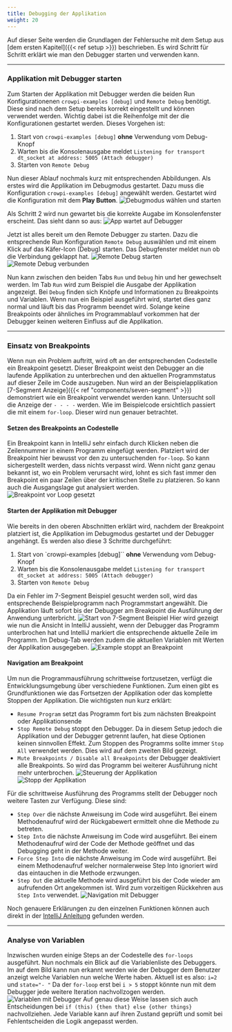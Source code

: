 ```yaml
---
title: Debugging der Applikation
weight: 20
---
```


Auf dieser Seite werden die Grundlagen der Fehlersuche mit dem Setup aus [dem ersten Kapitel]({{< ref setup >}}) beschrieben. Es wird
Schritt für Schritt erklärt wie man den Debugger starten und verwenden kann.

---

### Applikation mit Debugger starten

Zum Starten der Applikation mit Debugger werden die beiden Run Konfigurationenen `crowpi-examples [debug]` und `Remote Debug` benötigt.
Diese sind nach dem Setup bereits korrekt eingestellt und können verwendet werden. Wichtig dabei ist die Reihenfolge mit der die
Konfigurationen gestartet werden. Dieses Vorgehen ist:

1. Start von `crowpi-examples [debug]` **ohne** Verwendung vom Debug-Knopf
2. Warten bis die Konsolenausgabe meldet `Listening for transport dt_socket at address: 5005 (Attach debugger)`
3. Starten von `Remote Debug`

Nun dieser Ablauf nochmals kurz mit entsprechenden Abbildungen. Als erstes wird die Applikation im Debugmodus gestartet. Dazu muss die
Konfiguration `crowpi-examples [debug]` angewählt werden. Gestartet wird die Konfiguration mit dem **Play Button**.
![Debugmodus wählen und starten](/fhnw-crowpi/images/basics/intellij-select-and-start-debug.JPG)

Als Schritt 2 wird nun gewartet bis die korrekte Augabe im Konsolenfenster erscheint. Das sieht dann so aus:
![App wartet auf Debugger](/fhnw-crowpi/images/basics/intellij-waiting-for-debugger.JPG?height=500px)

Jetzt ist alles bereit um den Remote Debugger zu starten. Dazu die entsprechende Run Konfiguration `Remote Debug` auswählen und mit einem
Klick auf das Käfer-Icon (Debug) starten. Das Debugfenster meldet nun ob die Verbindung geklappt hat.
![Remote Debug starten](/fhnw-crowpi/images/basics/intellij-start-remote-debug.JPG)
![Remote Debug verbunden](/fhnw-crowpi/images/basics/intellij-debug-connected.JPG)

Nun kann zwischen den beiden Tabs `Run` und `Debug` hin und her gewechselt werden. Im Tab `Run` wird zum Beispiel die Ausgabe der
Applikation angezeigt. Bei `Debug` finden sich Knöpfe und Informationen zu Breakpoints und Variablen. Wenn nun ein Beispiel ausgeführt wird,
startet dies ganz normal und läuft bis das Programm beendet wird. Solange keine Breakpoints oder ähnliches im Programmablauf vorkommen hat
der Debugger keinen weiteren Einfluss auf die Applikation.

---

### Einsatz von Breakpoints

Wenn nun ein Problem auftritt, wird oft an der entsprechenden Codestelle ein Breakpoint gesetzt. Dieser Breakpoint weist den Debugger an die
laufende Applikation zu unterbrechen und den aktuellen Programmstatus auf dieser Zeile im Code auszugeben. Nun wird an der
Beispielapplikation [7-Segment Anzeige]({{< ref "components/seven-segment"  >}}) demonstriert wie ein Breakpoint verwendet werden kann.
Untersucht soll die Anzeige der `- - - -` werden. Wie im Beispielcode ersichtlich passiert die mit einem `for-loop`. Dieser wird nun genauer
betrachtet.

#### Setzen des Breakpoints an Codestelle

Ein Breakpoint kann in IntelliJ sehr einfach durch Klicken neben die Zeilennummer in einem Programm eingefügt werden. Platziert wird der
Breakpoint hier bewusst vor den zu untersuchenden `for-loop`. So kann sichergestellt werden, dass nichts verpasst wird. Wenn nicht ganz
genau bekannt ist, wo ein Problem verursacht wird, lohnt es sich fast immer den Breakpoint ein paar Zeilen über der kritischen Stelle zu
platzieren. So kann auch die Ausgangslage gut analysiert werden.
![Breakpoint vor Loop gesetzt](/fhnw-crowpi/images/basics/intellij-setbreakpoint-before-loop.JPG)

#### Starten der Applikation mit Debugger

Wie bereits in den oberen Abschnitten erklärt wird, nachdem der Breakpoint platziert ist, die Applikation im Debugmodus gestartet und der
Debugger angehängt. Es werden also diese 3 Schritte durchgeführt:

1. Start von `crowpi-examples [debug]`` **ohne** Verwendung vom Debug-Knopf
2. Warten bis die Konsolenausgabe meldet `Listening for transport dt_socket at address: 5005 (Attach debugger)`
3. Starten von `Remote Debug`

Da ein Fehler im 7-Segment Beispiel gesucht werden soll, wird das entsprechende Beispielprogramm nach Programmstart angewählt. Die Applikation
läuft sofort bis der Debugger am Breakpoint die Ausführung der Anwendung unterbricht.
![Start von 7-Segment Beispiel](/fhnw-crowpi/images/basics/intellij-start-sevensegment.JPG)
Hier wird gezeigt wie nun die Ansicht in IntelliJ aussieht, wenn der Debugger das Programm unterbrochen hat und IntelliJ markiert die
entsprechende aktuelle Zeile im Programm. Im Debug-Tab werden zudem die aktuellen Variablen mit Werten der Applikation ausgegeben.
![Example stoppt an Breakpoint](/fhnw-crowpi/images/basics/intellij-debugger-stopped-at-breakpoint.JPG)

#### Navigation am Breakpoint

Um nun die Programmausführung schrittweise fortzusetzen, verfügt die Entwicklungsumgebung über verschiedene Funktionen. Zum einen gibt es
Grundfunktionen wie das Fortsetzen der Applikation oder das komplette Stoppen der Applikation. Die wichtigsten nun kurz erklärt:

- `Resume Program` setzt das Programm fort bis zum nächsten Breakpoint oder Applikationsende
- `Stop Remote Debug` stoppt den Debugger. Da in diesem Setup jedoch die Applikation und der Debugger getrennt laufen, hat diese Optionen
  keinen sinnvollen Effekt. Zum Stoppen des Programms sollte immer `Stop All` verwendet werden. Dies wird auf dem zweiten Bild gezeigt.
- `Mute Breakpoints / Disable all Breakpoints` der Debugger deaktiviert alle Breakpoints. So wird das Programm bei weiterer Ausführung nicht
  mehr unterbrochen.
  ![Steuerung der Applikation](/fhnw-crowpi/images/basics/intellij-application-controls.JPG)
  ![Stopp der Applikation](/fhnw-crowpi/images/basics/intellij-stop-program.JPG)

Für die schrittweise Ausführung des Programms stellt der Debugger noch weitere Tasten zur Verfügung. Diese sind:

- `Step Over` die nächste Anweisung im Code wird ausgeführt. Bei einem Methodenaufruf wird der Rückgabewert ermittelt ohne die Methode zu
  betreten.
- `Step Into` die nächste Anweisung im Code wird ausgeführt. Bei einem Methodenaufruf wird der Code der Methode geöffnet und das Debugging
  geht in der Methode weiter.
- `Force Step Into` die nächste Anweisung im Code wird ausgeführt. Bei einem Methodenaufruf welcher normalerweise Step Into ignoriert wird
  das eintauchen in die Methode erzwungen.
- `Step Out` die aktuelle Methode wird ausgeführt bis der Code wieder am aufrufenden Ort angekommen ist. Wird zum vorzeitigen Rückkehren
  aus `Step Into` verwendet.
  ![Navigation mit Debugger](/fhnw-crowpi/images/basics/intellij-debug-navigations.JPG)

Noch genauere Erklärungen zu den einzelnen Funktionen können auch direkt in
der [IntelliJ Anleitung](https://www.jetbrains.com/help/idea/stepping-through-the-program.html) gefunden werden.

---

### Analyse von Variablen
Inzwischen wurden einige Steps an der Codestelle des `for-loops` ausgeführt. Nun nochmals ein Blick auf die Variablenliste des Debuggers.
Im auf dem Bild kann nun erkannt werden wie der Debugger dem Benutzer anzeigt welche Variablen nun welche Werte haben. Aktuell ist es 
also:  `i=2` und `state="- "`
Da der `for-loop` erst bei `i > 5` stoppt könnte nun mit dem Debugger jede weitere Iteration nachvollzogen werden.
![Variablen mit Debugger](/fhnw-crowpi/images/basics/intellij-shows-variables.JPG)
Auf genau diese Weise lassen sich auch Entscheidungen bei `if (this) {then that} else {other things}` nachvollziehen. Jede Variable kann 
auf ihren Zustand geprüft und somit bei Fehlentscheiden die Logik angepasst werden.
